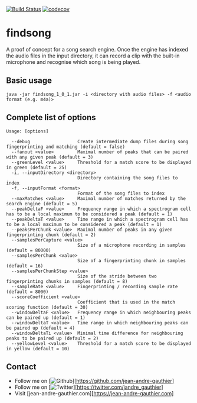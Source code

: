 [![Build Status](https://travis-ci.org/jean-andre-gauthier/findsong.svg?branch=master)](https://travis-ci.org/jean-andre-gauthier/findsong)
[![codecov](https://codecov.io/gh/jean-andre-gauthier/findsong/branch/master/graph/badge.svg)](https://codecov.io/gh/jean-andre-gauthier/findsong)

# findsong

A proof of concept for a song search engine. Once the engine has indexed the audio files in the input directory, it can record a clip with the built-in microphone and recognise which song is being played.

## Basic usage

```
java -jar findsong_1_0_1.jar -i <directory with audio files> -f <audio format (e.g. m4a)>
```

## Complete list of options

```
Usage: [options]

  --debug                  Create intermediate dump files during song fingerprinting and matching (default = false)
  --fanout <value>         Maximal number of peaks that can be paired with any given peak (default = 3)
  --greenLevel <value>     Threshold for a match score to be displayed in green (default = 25)
  -i, --inputDirectory <directory>
                           Directory containing the song files to index
  -f, --inputFormat <format>
                           Format of the song files to index
  --maxMatches <value>     Maximal number of matches returned by the search engine (default = 5)
  --peakDeltaF <value>     Frequency range in which a spectrogram cell has to be a local maximum to be considered a peak (default = 1)
  --peakDeltaT <value>     Time range in which a spectrogram cell has to be a local maximum to be considered a peak (default = 1)
  --peaksPerChunk <value>  Maximal number of peaks in any given fingerprinting chunk (default = 2)
  --samplesPerCapture <value>
                           Size of a microphone recording in samples (default = 80000)
  --samplesPerChunk <value>
                           Size of a fingerprinting chunk in samples (default = 16)
  --samplesPerChunkStep <value>
                           Size of the stride between two fingerprinting chunks in samples (default = 8)
  --sampleRate <value>     Fingerprinting / recording sample rate (default = 8000)
  --scoreCoefficient <value>
                           Coefficient that is used in the match scoring function (default = 30)
  --windowDeltaF <value>   Frequency range in which neighbouring peaks can be paired up (default = 1)
  --windowDeltaT <value>   Time range in which neighbouring peaks can be paired up (default = 4)
  --windowDeltaTi <value>  Minimal time difference for neighbouring peaks to be paired up (default = 2)
  --yellowLevel <value>    Threshold for a match score to be displayed in yellow (default = 10)
```

## Contact

* Follow me on [![Github](http://i.imgur.com/9I6NRUm.png "Github")][https://github.com/jean-andre-gauthier]
* Follow me on [![Twitter](http://i.imgur.com/wWzX9uB.png "Twitter")][https://twitter.com/jandre_gauthier]
* Visit [jean-andre-gauthier.com][https://jean-andre-gauthier.com]
